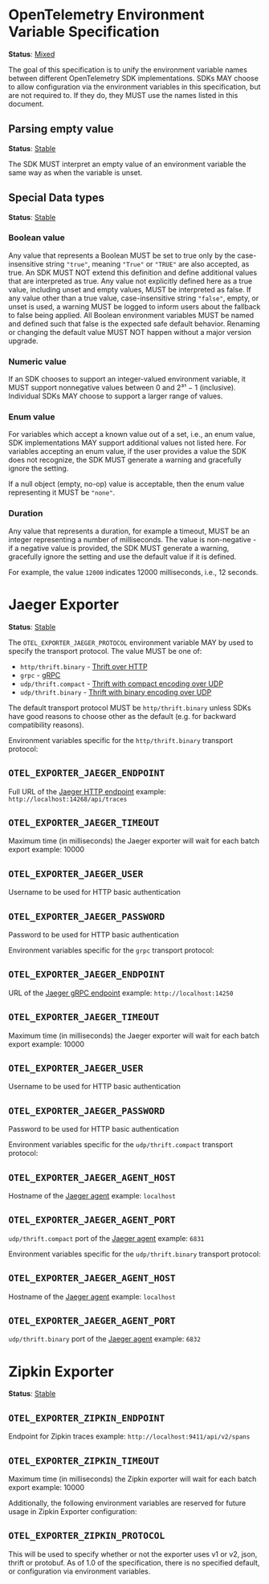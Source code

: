 # OpenTelemetry Environment Variable Specification

**Status**: [Mixed](document-status.md)

The goal of this specification is to unify the environment variable names between different OpenTelemetry SDK implementations. SDKs MAY choose to allow configuration via the environment variables in this specification, but are not required to. If they do, they MUST use the names listed in this document.

## Parsing empty value

**Status**: [Stable](document-status.md)

The SDK MUST interpret an empty value of an environment variable the same way as when the variable is unset.

## Special Data types

**Status**: [Stable](document-status.md)

### Boolean value

Any value that represents a Boolean MUST be set to true only by the case-insensitive string `"true"`, meaning `"True"` or `"TRUE"` are also accepted, as true.
An SDK MUST NOT extend this definition and define additional values that are interpreted as true.
Any value not explicitly defined here as a true value, including unset and empty values, MUST be interpreted as false.
If any value other than a true value, case-insensitive string `"false"`, empty, or unset is used, a warning MUST be logged to inform users about the fallback to false being applied.
All Boolean environment variables MUST be named and defined such that false is the expected safe default behavior.
Renaming or changing the default value MUST NOT happen without a major version upgrade.

### Numeric value

If an SDK chooses to support an integer-valued environment variable, it MUST support nonnegative values between 0 and 2³¹ − 1 (inclusive). Individual SDKs MAY choose to support a larger range of values.

### Enum value

For variables which accept a known value out of a set, i.e., an enum value, SDK implementations MAY support additional values not listed here.
For variables accepting an enum value, if the user provides a value the SDK does not recognize, the SDK MUST generate a warning and gracefully ignore the setting.

If a null object (empty, no-op) value is acceptable, then the enum value representing it MUST be `"none"`.

### Duration

Any value that represents a duration, for example a timeout, MUST be an integer representing a number of
milliseconds. The value is non-negative - if a negative value is provided, the SDK MUST generate a warning,
gracefully ignore the setting and use the default value if it is defined.

For example, the value `12000` indicates 12000 milliseconds, i.e., 12 seconds.



# Jaeger Exporter

**Status**: [Stable](document-status.md)

The `OTEL_EXPORTER_JAEGER_PROTOCOL` environment variable
MAY by used to specify the transport protocol.
The value MUST be one of:

- `http/thrift.binary` - [Thrift over HTTP][jaeger_http]
- `grpc` - [gRPC][jaeger_grpc]
- `udp/thrift.compact` - [Thrift with compact encoding over UDP][jaeger_udp]
- `udp/thrift.binary` - [Thrift with binary encoding over UDP][jaeger_udp]

[jaeger_http]: https://www.jaegertracing.io/docs/latest/apis/#thrift-over-http-stable
[jaeger_grpc]: https://www.jaegertracing.io/docs/latest/apis/#protobuf-via-grpc-stable
[jaeger_udp]: https://www.jaegertracing.io/docs/latest/apis/#thrift-over-udp-stable

The default transport protocol MUST be `http/thrift.binary` unless
SDKs have good reasons to choose other as the default
(e.g. for backward compatibility reasons).

Environment variables specific for the `http/thrift.binary` transport protocol:


## `OTEL_EXPORTER_JAEGER_ENDPOINT` 

 Full URL of the [Jaeger HTTP endpoint][jaeger_collector] 
example: `http://localhost:14268/api/traces`

## `OTEL_EXPORTER_JAEGER_TIMEOUT` 

Maximum time (in milliseconds) the Jaeger exporter will wait for each batch export 
 example: 10000

## `OTEL_EXPORTER_JAEGER_USER`

Username to be used for HTTP basic authentication 

## `OTEL_EXPORTER_JAEGER_PASSWORD` 

 Password to be used for HTTP basic authentication
 
 
Environment variables specific for the `grpc` transport protocol:


## `OTEL_EXPORTER_JAEGER_ENDPOINT` 

 URL of the [Jaeger gRPC endpoint][jaeger_collector]
 example: `http://localhost:14250` 

## `OTEL_EXPORTER_JAEGER_TIMEOUT`  

 Maximum time (in milliseconds) the Jaeger exporter will wait for each batch export 
 example: 10000

## `OTEL_EXPORTER_JAEGER_USER`    

 Username to be used for HTTP basic authentication 

## `OTEL_EXPORTER_JAEGER_PASSWORD` 

 Password to be used for HTTP basic authentication 


Environment variables specific for the `udp/thrift.compact` transport protocol:

##  `OTEL_EXPORTER_JAEGER_AGENT_HOST`  

 Hostname of the [Jaeger agent][jaeger_agent]
 example: `localhost` 
 
##  `OTEL_EXPORTER_JAEGER_AGENT_PORT` 

 `udp/thrift.compact` port of the [Jaeger agent][jaeger_agent] 
  example: `6831`


Environment variables specific for the `udp/thrift.binary` transport protocol:


## `OTEL_EXPORTER_JAEGER_AGENT_HOST` 

 Hostname of the [Jaeger agent][jaeger_agent]
 example: `localhost` 

## `OTEL_EXPORTER_JAEGER_AGENT_PORT`

 `udp/thrift.binary` port of the [Jaeger agent][jaeger_agent] 
 example: `6832` 

[jaeger_collector]: https://www.jaegertracing.io/docs/latest/deployment/#collector
[jaeger_agent]: https://www.jaegertracing.io/docs/latest/deployment/#agent

# Zipkin Exporter

**Status**: [Stable](document-status.md)


## `OTEL_EXPORTER_ZIPKIN_ENDPOINT`

  Endpoint for Zipkin traces
  example: `http://localhost:9411/api/v2/spans` 

## `OTEL_EXPORTER_ZIPKIN_TIMEOUT`

  Maximum time (in milliseconds) the Zipkin exporter will wait for each batch export 
  example: 10000

Additionally, the following environment variables are reserved for future
usage in Zipkin Exporter configuration:

## `OTEL_EXPORTER_ZIPKIN_PROTOCOL`

This will be used to specify whether or not the exporter uses v1 or v2, json,
thrift or protobuf.  As of 1.0 of the specification, there is 
no specified default, or configuration via environment variables.

